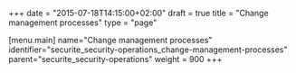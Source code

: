 +++
date = "2015-07-18T14:15:00+02:00"
draft = true
title = "Change management processes"
type = "page"

[menu.main]
name="Change management processes"
identifier="securite_security-operations_change-management-processes"
parent="securite_security-operations"
weight = 900
+++